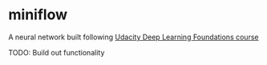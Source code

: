 # miniflow
A neural network built following [Udacity Deep Learning Foundations course](https://www.udacity.com/course/deep-learning-nanodegree-foundation--nd101)

TODO: Build out functionality
